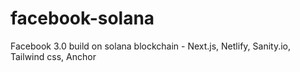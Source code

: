 # facebook-solana
Facebook 3.0 build on solana blockchain - Next.js, Netlify, Sanity.io, Tailwind css, Anchor
